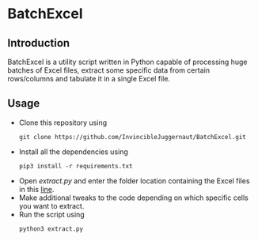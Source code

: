 # BatchExcel

<h2>Introduction</h2>

<p> BatchExcel is a utility script written in Python capable of processing huge batches of Excel files, extract some specific data from certain rows/columns and tabulate it in a single Excel file.</p>

<h2>Usage</h2>

<ul>
  <li>Clone this repository using</li>
  
  ```
  git clone https://github.com/InvincibleJuggernaut/BatchExcel.git
  ```
  
  <li>Install all the dependencies using</li>
  
  ```
  pip3 install -r requirements.txt
  ```
  
  <li>Open <i>extract.py</i> and enter the folder location containing the Excel files in this <a href="https://github.com/InvincibleJuggernaut/BatchExcel/blob/9da1d79f059fbe77e56aaac6257d2c403762362a/extract.py#L7">line</a>.</li>
  <li>Make additional tweaks to the code depending on which specific cells you want to extract.</li>
    
  <li>Run the script using</li>
  
  ```
  python3 extract.py
  ```
</ul>
